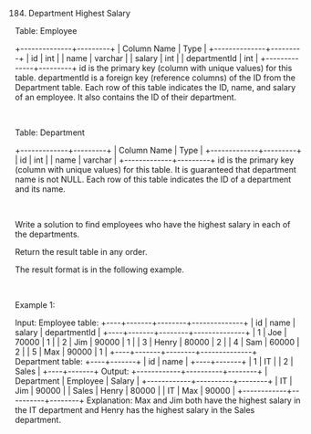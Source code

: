 184. Department Highest Salary

Table: Employee

+--------------+---------+
| Column Name  | Type    |
+--------------+---------+
| id           | int     |
| name         | varchar |
| salary       | int     |
| departmentId | int     |
+--------------+---------+
id is the primary key (column with unique values) for this table.
departmentId is a foreign key (reference columns) of the ID from the Department table.
Each row of this table indicates the ID, name, and salary of an employee. It also contains the ID of their department.


 

Table: Department

+-------------+---------+
| Column Name | Type    |
+-------------+---------+
| id          | int     |
| name        | varchar |
+-------------+---------+
id is the primary key (column with unique values) for this table. It is guaranteed that department name is not NULL.
Each row of this table indicates the ID of a department and its name.


 

Write a solution to find employees who have the highest salary in each of the departments.

Return the result table in any order.

The result format is in the following example.

 

Example 1:

Input: 
Employee table:
+----+-------+--------+--------------+
| id | name  | salary | departmentId |
+----+-------+--------+--------------+
| 1  | Joe   | 70000  | 1            |
| 2  | Jim   | 90000  | 1            |
| 3  | Henry | 80000  | 2            |
| 4  | Sam   | 60000  | 2            |
| 5  | Max   | 90000  | 1            |
+----+-------+--------+--------------+
Department table:
+----+-------+
| id | name  |
+----+-------+
| 1  | IT    |
| 2  | Sales |
+----+-------+
Output: 
+------------+----------+--------+
| Department | Employee | Salary |
+------------+----------+--------+
| IT         | Jim      | 90000  |
| Sales      | Henry    | 80000  |
| IT         | Max      | 90000  |
+------------+----------+--------+
Explanation: Max and Jim both have the highest salary in the IT department and Henry has the highest salary in the Sales department.
